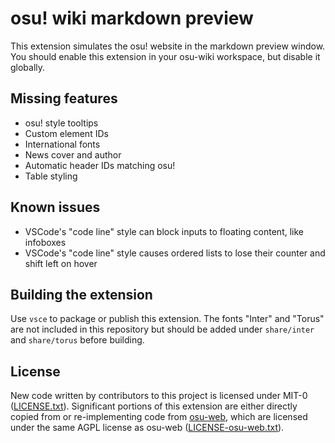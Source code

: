 # osu! wiki markdown preview

This extension simulates the osu! website in the markdown preview window. You should enable this extension in your osu-wiki workspace, but disable it globally.

## Missing features

- osu! style tooltips
- Custom element IDs
- International fonts
- News cover and author
- Automatic header IDs matching osu!
- Table styling

## Known issues

- VSCode's "code line" style can block inputs to floating content, like infoboxes
- VSCode's "code line" style causes ordered lists to lose their counter and shift left on hover

## Building the extension

Use `vsce` to package or publish this extension. The fonts "Inter" and "Torus" are not included in this repository but should be added under `share/inter` and `share/torus` before building.

## License

New code written by contributors to this project is licensed under MIT-0 ([LICENSE.txt](LICENSE.txt)). Significant portions of this extension are either directly copied from or re-implementing code from [osu-web](https://github.com/ppy/osu-web), which are licensed under the same AGPL license as osu-web ([LICENSE-osu-web.txt](LICENSE-osu-web.txt)).
